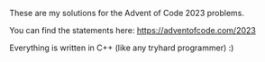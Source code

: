 These are my solutions for the Advent of Code 2023 problems.

You can find the statements here:
https://adventofcode.com/2023

Everything is written in C++ (like any tryhard programmer) :)
